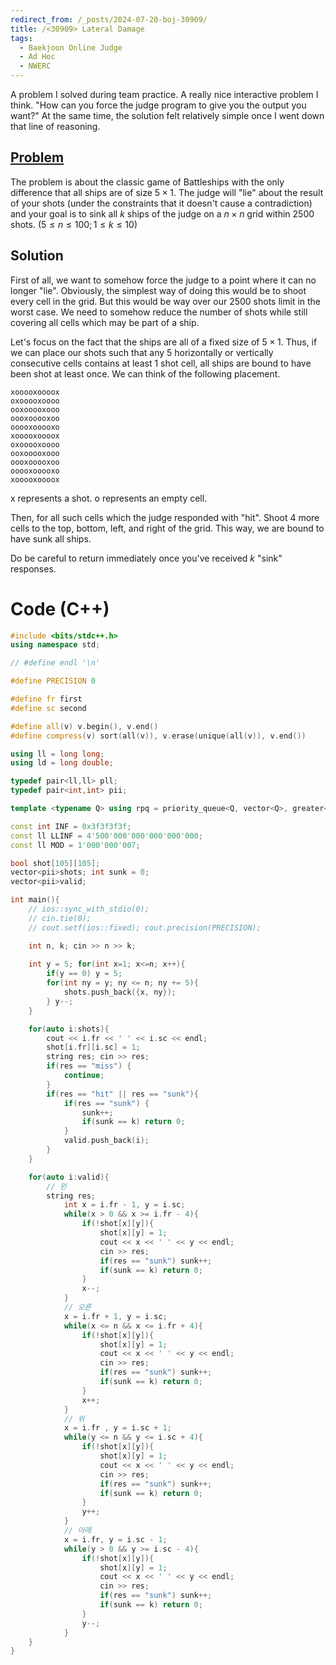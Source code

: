 ```yaml
---
redirect_from: /_posts/2024-07-20-boj-30909/
title: /<30909> Lateral Damage
tags:
  - Baekjoon Online Judge
  - Ad Hoc
  - NWERC
---
```

A problem I solved during team practice. A really nice interactive problem I think. "How can you force the judge program to give you the output you want?" At the same time, the solution felt relatively simple once I went down that line of reasoning.

## [Problem](https://www.acmicpc.net/problem/30909)

The problem is about the classic game of Battleships with the only difference that all ships are of size $5 \times 1$. The judge will "lie" about the result of your shots (under the constraints that it doesn't cause a contradiction) and your goal is to sink all $k$ ships of the judge on a $n \times n$ grid within 2500 shots. $(5 \le n \le 100; 1 \le k \le 10)$

## Solution

First of all, we want to somehow force the judge to a point where it can no longer "lie". Obviously, the simplest way of doing this would be to shoot every cell in the grid. But this would be way over our 2500 shots limit in the worst case. We need to somehow reduce the number of shots while still covering all cells which may be part of a ship.

Let's focus on the fact that the ships are all of a fixed size of $5 \times 1$. Thus, if we can place our shots such that any 5 horizontally or vertically consecutive cells contains at least 1 shot cell, all ships are bound to have been shot at least once. We can think of the following placement.

```
xooooxoooox
oxooooxoooo
ooxooooxooo
oooxooooxoo
ooooxooooxo
xooooxoooox
oxooooxoooo
ooxooooxooo
oooxooooxoo
ooooxooooxo
xooooxoooox
```

x represents a shot. o represents an empty cell.

Then, for all such cells which the judge responded with "hit". Shoot 4 more cells to the top, bottom, left, and right of the grid. This way, we are bound to have sunk all ships.

Do be careful to return immediately once you've received $k$ "sink" responses.

# Code (C++)

```cpp
#include <bits/stdc++.h>
using namespace std;

// #define endl '\n'

#define PRECISION 0

#define fr first
#define sc second

#define all(v) v.begin(), v.end()
#define compress(v) sort(all(v)), v.erase(unique(all(v)), v.end())

using ll = long long;
using ld = long double;

typedef pair<ll,ll> pll;
typedef pair<int,int> pii;

template <typename Q> using rpq = priority_queue<Q, vector<Q>, greater<Q> >; 

const int INF = 0x3f3f3f3f;
const ll LLINF = 4'500'000'000'000'000'000;
const ll MOD = 1'000'000'007;

bool shot[105][105];
vector<pii>shots; int sunk = 0;
vector<pii>valid;

int main(){
    // ios::sync_with_stdio(0);
    // cin.tie(0);
    // cout.setf(ios::fixed); cout.precision(PRECISION);

    int n, k; cin >> n >> k;
    
    int y = 5; for(int x=1; x<=n; x++){
        if(y == 0) y = 5;
        for(int ny = y; ny <= n; ny += 5){
            shots.push_back({x, ny});
        } y--;
    }

    for(auto i:shots){
        cout << i.fr << ' ' << i.sc << endl;
        shot[i.fr][i.sc] = 1;
        string res; cin >> res;
        if(res == "miss") {
            continue;
        }
        if(res == "hit" || res == "sunk"){
            if(res == "sunk") {
                sunk++;
                if(sunk == k) return 0;
            }
            valid.push_back(i);
        }
    }

    for(auto i:valid){
        // 왼
        string res;
            int x = i.fr - 1, y = i.sc;
            while(x > 0 && x >= i.fr - 4){
                if(!shot[x][y]){
                    shot[x][y] = 1;
                    cout << x << ' ' << y << endl;
                    cin >> res;
                    if(res == "sunk") sunk++;
                    if(sunk == k) return 0; 
                }
                x--;
            }
            // 오른  
            x = i.fr + 1, y = i.sc;
            while(x <= n && x <= i.fr + 4){
                if(!shot[x][y]){
                    shot[x][y] = 1;
                    cout << x << ' ' << y << endl;
                    cin >> res;
                    if(res == "sunk") sunk++;
                    if(sunk == k) return 0; 
                }
                x++;
            }
            // 위
            x = i.fr , y = i.sc + 1;
            while(y <= n && y <= i.sc + 4){
                if(!shot[x][y]){
                    shot[x][y] = 1;
                    cout << x << ' ' << y << endl;
                    cin >> res;
                    if(res == "sunk") sunk++;
                    if(sunk == k) return 0; 
                }
                y++;
            }
            // 아래
            x = i.fr, y = i.sc - 1;
            while(y > 0 && y >= i.sc - 4){
                if(!shot[x][y]){
                    shot[x][y] = 1;
                    cout << x << ' ' << y << endl;
                    cin >> res;
                    if(res == "sunk") sunk++;
                    if(sunk == k) return 0; 
                }
                y--;
            }
    }
}
```
